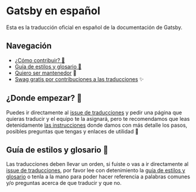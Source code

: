 # Gatsby en español

Esta es la traducción oficial en español de la documentación de Gatsby. 

## Navegación

- [¿Cómo contribuir? 🤔](https://github.com/gatsbyjs/gatsby-es/blob/master/CONTRIBUTING.MD)
- [Guía de estilos y glosario 💅](https://github.com/gatsbyjs/gatsby-es/blob/master/TRANSLATION.md)
- [Quiero ser mantenedor](https://github.com/gatsbyjs/gatsby-es/blob/master/MAINTAINERS.MD) 🧙‍
- [Swag gratis por contribuciones a las traducciones](https://www.gatsbyjs.org/contributing/contributor-swag/) ✨

## ¿Donde empezar? 🤔

Puedes ir directamente al [issue de traducciones](https://github.com/gatsbyjs/gatsby-es/issues/4) y pedir una página que quieras traducir y el equipo te la asignará, pero te recomendamos que leas detenidamente [las instrucciones](https://github.com/gatsbyjs/gatsby-es/blob/master/CONTRIBUTING.MD) donde damos con más detalle los pasos, posibles preguntas que tengas y enlaces de utilidad 💅

## Guía de estilos y glosario 💅

Las traducciones deben llevar un orden, si fuiste o vas a ir directamente al [issue de traducciones](https://github.com/gatsbyjs/gatsby-es/issues/4), por favor lee con detenimiento la [guía de estilos y glosario](https://github.com/gatsbyjs/gatsby-es/blob/master/TRANSLATION.md) o tenla a la mano para poder hacer referencia a palabras comunes y/o preguntas acerca de que traducir y que no.
